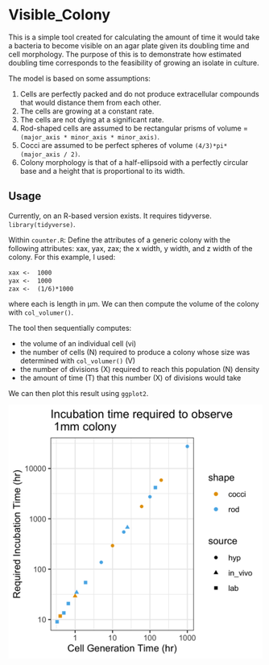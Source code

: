 # Visible_Colony

This is a simple tool created for calculating the amount of time it would take a bacteria to become visible on an agar plate given its doubling time and cell morphology. The purpose of this is to demonstrate how estimated doubling time corresponds to the feasibility of growing an isolate in culture.

The model is based on some assumptions:
1. Cells are perfectly packed and do not produce extracellular compounds that would distance them from each other.
2. The cells are growing at a constant rate.
3. The cells are not dying at a significant rate.
4. Rod-shaped cells are assumed to be rectangular prisms of volume = `(major_axis * minor_axis * minor_axis)`.
5. Cocci are assumed to be perfect spheres of volume `(4/3)*pi*(major_axis / 2)`.
6. Colony morphology is that of a half-ellipsoid with a perfectly circular base and a height that is proportional to its width.


## Usage
Currently, on an R-based version exists. It requires tidyverse.
`library(tidyverse)`.

Within `counter.R`:
Define the attributes of a generic colony with the following attributes: xax, yax, zax; the x width, y width, and z width of the colony. For this example, I used:
```
xax <-  1000
yax <-  1000
zax <-  (1/6)*1000
```
where each is length in µm. We can then compute the volume of the colony with `col_volumer()`.

The tool then sequentially computes:
- the volume of an individual cell (vi)
- the number of cells (N) required to produce a colony whose size was determined with `col_volumer()` (V)
- the number of divisions (X) required to reach this population (N) density
- the amount of time (T) that this number (X) of divisions would take

We can then plot this result using `ggplot2`.

![Incubation Time Plot](/inc_time.png)
